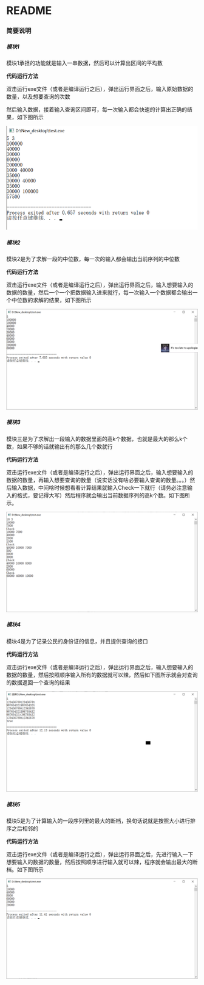 # README

### 简要说明

##### 模块1

模块1承担的功能就是输入一串数据，然后可以计算出区间的平均数

**代码运行方法**

双击运行exe文件（或者是编译运行之后），弹出运行界面之后，输入原始数据的数量，以及想要查询的次数

然后输入数据，接着输入查询区间即可，每一次输入都会快速的计算出正确的结果，如下图所示

![image-20200102111238716](README.assets/image-20200102111238716.png)

##### 模块2

模块2是为了求解一段的中位数，每一次的输入都会输出当前序列的中位数

**代码运行方法**

双击运行exe文件（或者是编译运行之后），弹出运行界面之后，输入想要输入的数据的数量，然后一个一个把数据输入进来就行，每一次输入一个数据都会输出一个中位数的求解的结果，如下图所示

![image-20200102113043947](README.assets/image-20200102113043947.png)

##### 模块3

模块三是为了求解出一段输入的数据里面的高k个数据，也就是最大的那么k个数，如果不够的话就输出有的那么几个数就行

**代码运行方法**

双击运行exe文件（或者是编译运行之后），弹出运行界面之后，输入想要输入的数据的数量，再输入想要查询的数量（说实话没有啥必要输入查询的数量。。。）然后输入数据，中间啥时候想看看计算结果就输入Check一下就行（请务必注意输入的格式，要记得大写）然后程序就会输出当前数据序列的高k个数。如下图所示。

![image-20200102113352418](README.assets/image-20200102113352418.png)

##### 模块4

模块4是为了记录公民的身份证的信息，并且提供查询的接口

**代码运行方法**

双击运行exe文件（或者是编译运行之后），弹出运行界面之后，输入想要输入的数据的数量，然后按照顺序输入所有的数据就可以辣，然后如下图所示就会对查询的数据返回一个查询的结果

![image-20200102113802116](README.assets/image-20200102113802116.png)

##### 模块5

模块5是为了计算输入的一段序列里的最大的断档，换句话说就是按照大小进行排序之后相邻的

**代码运行方法**

双击运行exe文件（或者是编译运行之后），弹出运行界面之后，先进行输入一下想要输入的数据的数量，然后按照顺序进行输入就可以辣，程序就会输出最大的断档。如下图所示

![image-20200102113940286](README.assets/image-20200102113940286.png)